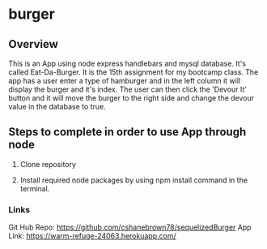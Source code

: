 # burger

## Overview

This is an App using node express handlebars and mysql database.  It's called Eat-Da-Burger.  It is the 15th assignment for my bootcamp class.  The app has a user enter a type of hamburger and in the left column it will display the burger and it's index.  The user can then click the 'Devour It' button and it will move the burger to the right side and change the devour value in the database to true.

## Steps to complete in order to use App through node

1. Clone repository

2. Install required node packages by using npm install command in the terminal.
 
### Links
Git Hub Repo: https://github.com/cshanebrown78/sequelizedBurger
App Link: https://warm-refuge-24063.herokuapp.com/